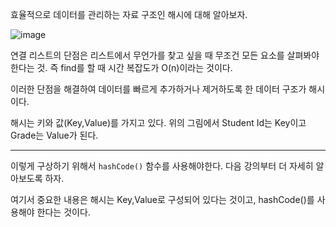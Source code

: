 효율적으로 데이터를 관리하는 자료 구조인 해시에 대해 알아보자.

![image](https://github.com/Drum-J/Rob_Edwards_DataStructure/assets/102205699/98dfc509-239c-45b6-9488-dcbb2141e067)

연결 리스트의 단점은 리스트에서 무언가를 찾고 싶을 때 무조건 모든 요소를 살펴봐야 한다는 것. 즉 find를 할 때 시간 복잡도가 O(n)이라는 것이다.

이러한 단점을 해결하여 데이터를 빠르게 추가하거나 제거하도록 한 데이터 구조가 해시이다.

해시는 키와 값(Key,Value)를 가지고 있다. 위의 그림에서 Student Id는 Key이고 Grade는 Value가 된다.

---

이렇게 구상하기 위해서 `hashCode()` 함수를 사용해야한다. 다음 강의부터 더 자세히 알아보도록 하자.

여기서 중요한 내용은 해시는 Key,Value로 구성되어 있다는 것이고, hashCode()를 사용해야 한다는 것이다.
